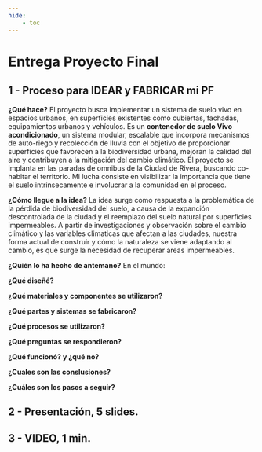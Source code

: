 ```yaml
---
hide:
    - toc
---
```


# **Entrega Proyecto Final**

## 1 - Proceso para IDEAR y FABRICAR mi PF

**¿Qué hace?**
El proyecto busca implementar un sistema de suelo vivo en espacios urbanos, en superficies existentes como cubiertas, fachadas, equipamientos urbanos y vehículos. Es un **contenedor de suelo Vivo acondicionado**, un sistema modular, escalable que incorpora mecanismos de auto-riego y recolección de lluvia con el objetivo de proporcionar superficies que favorecen a la biodiversidad urbana, mejoran la calidad del aire y contribuyen a la mitigación del cambio climático. El proyecto se implanta en las paradas de omnibus de la Ciudad de Rivera, buscando co-habitar el territorio. Mi lucha consiste en visibilizar la importancia que tiene el suelo intrinsecamente e involucrar a la comunidad en el proceso.

**¿Cómo llegue a la idea?**
La idea surge como respuesta a la problemática de la pérdida de biodiversidad del suelo,  a causa de la expanción descontrolada de la ciudad y el reemplazo del suelo natural por superficies impermeables. A partir de investigaciones y observación sobre el cambio climático y las variables climaticas que afectan a las ciudades, nuestra forma actual de construir y cómo la naturaleza se viene adaptando al cambio, es que surge la necesidad de recuperar áreas impermeables.

**¿Quién lo ha hecho de antemano?**
En el mundo: 

**¿Qué diseñé?**

**¿Qué materiales y componentes se utilizaron?**

**¿Qué partes y sistemas se fabricaron?**

**¿Qué procesos se utilizaron?**

**¿Qué preguntas se respondieron?**

**¿Qué funcionó? y ¿qué no?**

**¿Cuales son las conslusiones?**

**¿Cuáles son los pasos a seguir?**


## 2 - Presentación, 5 slides.

## 3 - VIDEO, 1 min.






